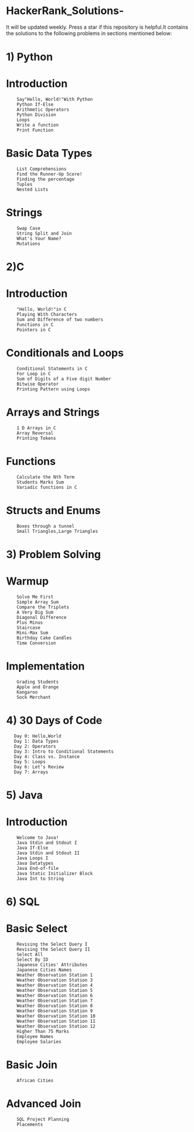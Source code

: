 # HackerRank_Solutions-
It will be updated weekly.
Press a star if this repository is helpful.It contains the solutions to the following problems in sections mentioned below:

# 1) Python
  # Introduction
        Say"Hello, World!"With Python
        Python If-Else 
        Arithmetic Operators
        Python Division
        Loops
        Write a function
        Print Function
  # Basic Data Types
        List Comprehensions
        Find the Runner-Up Score!
        Finding the percentage 
        Tuples
        Nested Lists
  # Strings
        Swap Case
        String Split and Join
        What's Your Name?
        Mutations
        
 # 2)C
  # Introduction
        "Hello, World!"in C
        Playing With Characters
        Sum and Difference of two numbers
        Functions in C
        Pointers in C
  # Conditionals and Loops
        Conditional Statements in C
        For Loop in C
        Sum of Digits of a Five digit Number
        Bitwise Operator
        Printing Pattern using Loops
  # Arrays and Strings
        1 D Arrays in C
        Array Reversal
        Printing Tokens
  # Functions
        Calculate the Nth Term
        Students Marks Sum
        Variadic functions in C
  # Structs and Enums
        Boxes through a tunnel
        Small Triangles,Large Triangles
        
 # 3) Problem Solving
  # Warmup
        Solve Me First
        Simple Array Sum
        Compare the Triplets
        A Very Big Sum
        Diagonal Difference
        Plus Minus
        Staircase
        Mini-Max Sum
        Birthday Cake Candles
        Time Conversion
  # Implementation
        Grading Students
        Apple and Orange
        Kangaroo  
        Sock Merchant
        
  # 4) 30 Days of Code

       Day 0: Hello,World
       Day 1: Data Types
       Day 2: Operators
       Day 3: Intro to Conditional Statements
       Day 4: Class vs. Instance
       Day 5: Loops
       Day 6: Let's Review
       Day 7: Arrays
       
 # 5) Java
  # Introduction
        Welcome to Java!
        Java Stdin and Stdout I
        Java If-Else
        Java Stdin and Stdout II
        Java Loops I
        Java Datatypes
        Java End-of-file
        Java Static Initializer Block
        Java Int to String
        
 # 6) SQL
  # Basic Select
        Revising the Select Query I
        Revising the Select Query II
        Select All
        Select By ID
        Japanese Cities' Attributes
        Japanese Cities Names
        Weather Observation Station 1
        Weather Observation Station 3
        Weather Observation Station 4
        Weather Observation Station 5
        Weather Observation Station 6
        Weather Observation Station 7
        Weather Observation Station 8
        Weather Observation Station 9
        Weather Observation Station 10
        Weather Observation Station 11
        Weather Observation Station 12
        Higher Than 75 Marks
        Employee Names
        Employee Salaries
   # Basic Join
        African Cities
   # Advanced Join
        SQL Project Planning
        Placements
